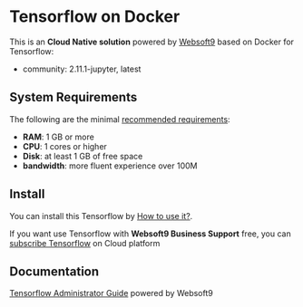 # Tensorflow on Docker  

This is an **Cloud Native solution** powered by [Websoft9](https://www.websoft9.com) based on Docker for Tensorflow:

 - community:  2.11.1-jupyter, latest


## System Requirements

The following are the minimal [recommended requirements](https://github.com/onlyoffice/docker#recommended-system-requirements):

* **RAM**: 1 GB or more
* **CPU**: 1 cores or higher
* **Disk**: at least 1 GB of free space
* **bandwidth**: more fluent experience over 100M  

## Install

You can install this Tensorflow by [How to use it?](https://github.com/Websoft9/docker-library#how-to-use-it).   

If you want use Tensorflow with **Websoft9 Business Support** free, you can [subscribe Tensorflow](https://www.websoft9.com/apps) on Cloud platform

## Documentation

[Tensorflow Administrator Guide](https://support.websoft9.com/docs/tensorflow) powered by Websoft9